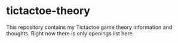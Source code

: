 # tictactoe-theory
This repository contains my Tictactoe game theory information and thoughts.
Right now there is only openings list here.
